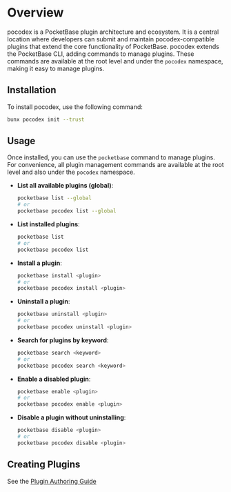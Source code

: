 # Overview

pocodex is a PocketBase plugin architecture and ecosystem. It is a central location where developers can submit and maintain pocodex-compatible plugins that extend the core functionality of PocketBase. pocodex extends the PocketBase CLI, adding commands to manage plugins. These commands are available at the root level and under the `pocodex` namespace, making it easy to manage plugins.

## Installation

To install pocodex, use the following command:

```bash
bunx pocodex init --trust
```

## Usage

Once installed, you can use the `pocketbase` command to manage plugins. For convenience, all plugin management commands are available at the root level and also under the `pocodex` namespace.

- **List all available plugins (global)**:

  ```bash
  pocketbase list --global
  # or
  pocketbase pocodex list --global
  ```

- **List installed plugins**:

  ```bash
  pocketbase list
  # or
  pocketbase pocodex list
  ```

- **Install a plugin**:

  ```bash
  pocketbase install <plugin>
  # or
  pocketbase pocodex install <plugin>
  ```

- **Uninstall a plugin**:

  ```bash
  pocketbase uninstall <plugin>
  # or
  pocketbase pocodex uninstall <plugin>
  ```

- **Search for plugins by keyword**:

  ```bash
  pocketbase search <keyword>
  # or
  pocketbase pocodex search <keyword>
  ```

- **Enable a disabled plugin**:

  ```bash
  pocketbase enable <plugin>
  # or
  pocketbase pocodex enable <plugin>
  ```

- **Disable a plugin without uninstalling**:

  ```bash
  pocketbase disable <plugin>
  # or
  pocketbase pocodex disable <plugin>
  ```

## Creating Plugins

See the [Plugin Authoring Guide](/authoring)
